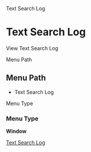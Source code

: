 
Text Search Log
# Text Search Log


View Text Search Log

Menu Path
## Menu Path



- Text Search Log

Menu Type
### Menu Type

**Window**


[Text Search Log](../../functional-guide/window/window-text-search-log.md)